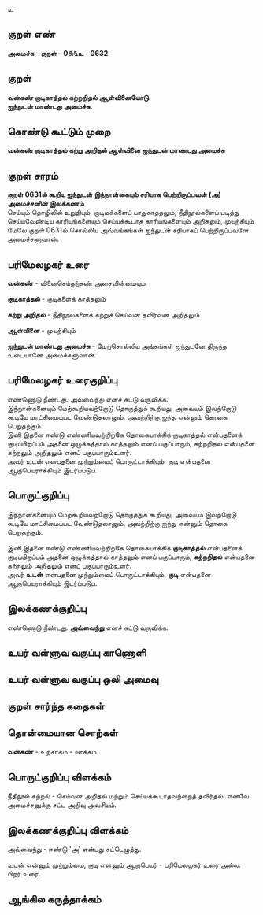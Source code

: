 உ

## குறள் எண் 

**அமைச்சு – குறள் – 0௬௩உ - 0632**  

## குறள் 

**வன்கண் குடிகாத்தல் கற்றறிதல் ஆள்வினையோடு  
ஐந்துடன் மாண்டது அமைச்சு.**  

## கொண்டு கூட்டும் முறை

**வன்கண் குடிகாத்தல் கற்று அறிதல் ஆள்வினை ஐந்துடன் மாண்டது அமைச்சு**

## குறள் சாரம் 

**குறள் 0631ல் கூறிய ஐந்துடன் இந்நான்கையும் சரியாக பெற்றிருப்பவன் (அ) அமைச்சனின் இலக்கணம்**  
செய்யும் தொழிலில் உறுதியும், குடிமக்களைப் பாதுகாத்தலும், நீதிநூல்களைப் படித்து செய்யவேண்டிய காரியங்களையும் செய்யக்கூடாத காரியங்களையும் அறிதலும், முயற்சியும் மேலே குறள் 0631ல் சொல்லிய அவ்வங்கங்கள் ஐந்துடன் சரியாகப் பெற்றிருப்பவனே அமைச்சனாவான்.  

## பரிமேலழகர் உரை

**வன்கண்** - வினைசெய்தற்கண் அசைவின்மையும்  

**குடிகாத்தல்** - குடிகளைக் காத்தலும்  

**கற்று அறிதல்** - நீதிநூல்களைக் கற்றுச் செய்வன தவிர்வன அறிதலும்  

**ஆள்வினை** - முயற்சியும்  

**ஐந்துடன் மாண்டது அமைச்சு** - மேற்சொல்லிய அங்கங்கள் ஐந்துடனே திருந்த உடையானே அமைச்சனாவான். 

## பரிமேலழகர் உரைகுறிப்பு   

எண்ணொடு நீண்டது. அவ்வைந்து எனச் சுட்டு வருவிக்க.  
இந்நான்கனையும் மேற்கூறியவற்றோடு தொகுத்துக் கூறியது, அவையும் இவற்றோடு கூடியே மாட்சிமைப்பட வேண்டுதலானும், அவற்றிற்கு ஐந்து என்னும் தொகை பெறுதற்கும்.  
இனி இதனை ஈண்டு எண்ணியவற்றிற்கே தொகையாக்கிக் குடிகாத்தல் என்பதனைக் குடிப்பிறப்பும் அதனை ஒழுக்கத்தால் காத்தலும் எனப் பகுப்பாரும், கற்றறிதல் என்பதனை கற்றலும் அறிதலும் எனப் பகுப்பாரும்உளர்.  
அவர் உடன் என்பதனை முற்றும்மைப் பொருட்டாக்கியும், குடி என்பதனை ஆகுபெயராக்கியும் இடர்ப்படுப.    

## பொருட்குறிப்பு 

இந்நான்கனையும் மேற்கூறியவற்றோடு தொகுத்துக் கூறியது, அவையும் இவற்றோடு கூடியே மாட்சிமைப்பட வேண்டுதலானும், அவற்றிற்கு ஐந்து என்னும் தொகை பெறுதற்கும்.  

இனி இதனை ஈண்டு எண்ணியவற்றிற்கே தொகையாக்கிக் **குடிகாத்தல்** என்பதனைக் குடிப்பிறப்பும் அதனை ஒழுக்கத்தால் காத்தலும் எனப் பகுப்பாரும், **கற்றறிதல்** என்பதனை கற்றலும் அறிதலும் எனப் பகுப்பாரும்உளர்.  
அவர் **உடன்** என்பதனை முற்றும்மைப் பொருட்டாக்கியும், **குடி** என்பதனை ஆகுபெயராக்கியும் இடர்ப்படுப.   

## இலக்கணக்குறிப்பு  

எண்ணொடு நீண்டது. **அவ்வைந்து** எனச் சுட்டு வருவிக்க.   

## உயர் வள்ளுவ வகுப்பு காணொளி


## உயர் வள்ளுவ வகுப்பு ஒலி அமைவு 

 
## குறள் சார்ந்த கதைகள் 


## தொன்மையான சொற்கள்

**வன்கண்** - உற்சாகம் - ஊக்கம்  

## பொருட்குறிப்பு விளக்கம்

நீதிநூல் கற்றல் - செய்வன அறிதல் மற்றும் செய்யக்கூடாதவற்றைத் தவிர்தல். எனவே அமைச்சனுக்கு சட்ட அறிவு அவசியம். 

## இலக்கணக்குறிப்பு விளக்கம்


அவ்வைந்து - ஈண்டு 'அ' என்பது சுட்டெழுத்து. 

உடன் என்னும் முற்றும்மை, குடி என்னும் ஆகுபெயர் - பரிமேலழகர் உரை அல்ல. பிறர் உரை. 


## ஆங்கில கருத்தாக்கம் 



